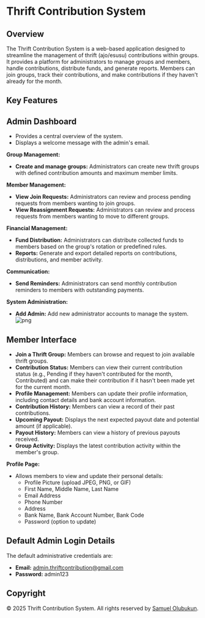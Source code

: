 # Thrift Contribution System

## Overview

The Thrift Contribution System is a web-based application designed to streamline the management of thrift (ajo/esusu) contributions within groups. It provides a platform for administrators to manage groups and members, handle contributions, distribute funds, and generate reports. Members can join groups, track their contributions, and make contributions if they haven't already for the month.

## Key Features

## **Admin Dashboard**

* Provides a central overview of the system.
* Displays a welcome message with the admin's email.

**Group Management:**

* **Create and manage groups:** Administrators can create new thrift groups with defined contribution amounts and maximum member limits.

**Member Management:**

* **View Join Requests:** Administrators can review and process pending requests from members wanting to join groups.
* **View Reassignment Requests:** Administrators can review and process requests from members wanting to move to different groups.

**Financial Management:**

* **Fund Distribution:** Administrators can distribute collected funds to members based on the group's rotation or predefined rules.
* **Reports:** Generate and export detailed reports on contributions, distributions, and member activity.

**Communication:**

* **Send Reminders:** Administrators can send monthly contribution reminders to members with outstanding payments.

**System Administration:**

* **Add Admin:** Add new administrator accounts to manage the system.
![png](https://github.com/user-attachments/assets/9bc9a24b-8df6-456f-a411-9f0138540720)


## **Member Interface**

* **Join a Thrift Group:** Members can browse and request to join available thrift groups.
* **Contribution Status:** Members can view their current contribution status (e.g., Pending if they haven't contributed for the month, Contributed) and can make their contribution if it hasn't been made yet for the current month.
* **Profile Management:** Members can update their profile information, including contact details and bank account information.
* **Contribution History:** Members can view a record of their past contributions.
* **Upcoming Payout:** Displays the next expected payout date and potential amount (if applicable).
* **Payout History:** Members can view a history of previous payouts received.
* **Group Activity:** Displays the latest contribution activity within the member's group.

**Profile Page:**

* Allows members to view and update their personal details:
    * Profile Picture (upload JPEG, PNG, or GIF)
    * First Name, Middle Name, Last Name
    * Email Address
    * Phone Number
    * Address
    * Bank Name, Bank Account Number, Bank Code
    * Password (option to update)

## Default Admin Login Details

The default administrative credentials are:

* **Email:** admin.thriftcontribution@gmail.com
* **Password:** admin123

## Copyright

© 2025 Thrift Contribution System. All rights reserved by [Samuel Olubukun](https://github.com/samolubukun).
